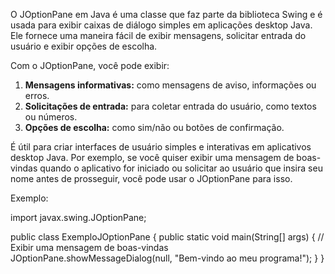 O JOptionPane em Java é uma classe que faz parte da biblioteca Swing e é usada para exibir caixas de diálogo simples em 
aplicações desktop Java. Ele fornece uma maneira fácil de exibir mensagens, solicitar entrada do usuário e exibir opções de 
escolha.

Com o JOptionPane, você pode exibir:

1. **Mensagens informativas:** como mensagens de aviso, informações ou erros.
2. **Solicitações de entrada:** para coletar entrada do usuário, como textos ou números.
3. **Opções de escolha:** como sim/não ou botões de confirmação.

É útil para criar interfaces de usuário simples e interativas em aplicativos desktop Java. Por exemplo, se você quiser 
exibir uma mensagem de boas-vindas quando o aplicativo for iniciado ou solicitar ao usuário que insira seu nome antes de 
prosseguir, você pode usar o JOptionPane para isso.

Exemplo:

import javax.swing.JOptionPane;

public class ExemploJOptionPane {
    public static void main(String[] args) {
        // Exibir uma mensagem de boas-vindas
        JOptionPane.showMessageDialog(null, "Bem-vindo ao meu programa!");
    }
}
